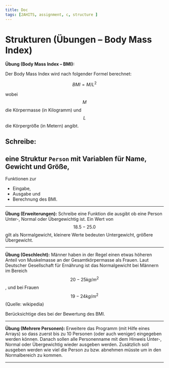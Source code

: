 ```yaml
---
title: Doc
tags: [2AHITS, assignment, c, structure ]
---
```


<script src="https://cdn.mathjax.org/mathjax/latest/MathJax.js?config=TeX-AMS-MML_HTMLorMML" type="text/javascript"></script>

# Strukturen (Übungen – Body Mass Index)

**Übung (Body Mass Index – BMI):**

Der Body Mass Index wird nach folgender Formel berechnet:

$$BMI=M/L^2$$

wobei $$M$$ die Körpermasse (in Kilogramm) und $$L$$ die Körpergröße (in Metern) angibt.

Schreibe:
- 
eine Struktur `Person` mit Variablen für Name, Gewicht und Größe,
- 
  Funktionen zur 

  - Eingabe,
  - Ausgabe und
  - Berechnung des BMI.



---

**Übung (Erweiterungen):**
Schreibe eine Funktion die ausgibt ob eine Person Unter-, Normal oder Übergewichtig ist. Ein Wert von $$18.5-25.0$$ gilt als Normalgewicht, kleinere Werte bedeuten Untergewicht, größere Übergewicht.



---

**Übung (Geschlecht):**
Männer haben in der Regel einen etwas höheren Anteil von Muskelmasse an der Gesamtkörpermasse als Frauen. Laut Deutscher Gesellschaft für Ernährung ist das Normalgewicht bei Männern im Bereich $$20-25 kg/m^2$$, und bei Frauen $$19-24 kg/m^2$$ (Quelle: wikipedia)

Berücksichtige dies bei der Bewertung des BMI.



---

**Übung (Mehrere Personen):**
Erweitere das Programm (mit Hilfe eines Arrays) so dass zuerst bis zu 10 Personen (oder auch weniger) eingegeben werden können. Danach sollen alle Personenname mit dem Hinweis Unter-, Normal oder Übergewichtig wieder ausgeben werden. Zusätzlich soll ausgeben werden wie viel die Person zu bzw. abnehmen müsste um in den Normalbereich zu kommen.

---




